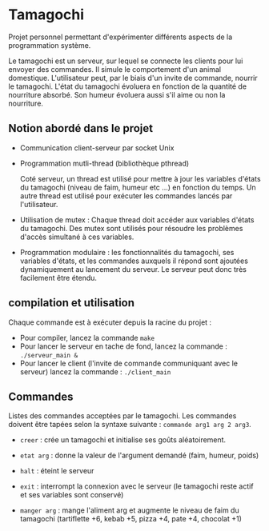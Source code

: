 # Tamagochi

Projet personnel permettant d'expérimenter différents aspects de la programmation système.

Le tamagochi est un serveur, sur lequel se connecte les clients pour lui envoyer des commandes. Il simule le comportement d'un animal domestique. L'utilisateur peut, par le biais d'un invite de commande, nourrir le tamagochi. L'état du tamagochi évoluera en fonction de la quantité de nourriture absorbé. Son humeur évoluera aussi s'il aime ou non la nourriture.

## Notion abordé dans le projet

* Communication client-serveur par socket Unix
* Programmation mutli-thread (bibliothèque pthread)

    Coté serveur, un thread est utilisé pour mettre à jour les variables d'états du tamagochi (niveau de faim, humeur etc ...) en fonction du temps. Un autre thread est utilisé pour exécuter les commandes lancés par l'utilisateur.

* Utilisation de mutex : Chaque thread doit accéder aux variables d'états du tamagochi. Des mutex sont utilisés pour résoudre les problèmes d'accès simultané à ces variables.
* Programmation modulaire : les fonctionnalités du tamagochi, ses variables d'états, et les commandes auxquels il répond sont ajoutées dynamiquement au lancement du serveur. Le serveur peut donc très facilement être étendu.

## compilation et utilisation

Chaque commande est à exécuter depuis la racine du projet : 

* Pour compiler, lancez la commande `make`
* Pour lancer le serveur en tache de fond, lancez la commande : `./serveur_main &`
* Pour lancer le client (l'invite de commande communiquant avec le serveur) lancez la commande : `./client_main`

## Commandes

Listes des commandes acceptées par le tamagochi. Les commandes doivent être tapées selon la syntaxe suivante : `commande arg1 arg 2 arg3`.

* `creer` :  crée un tamagochi et initialise ses goûts aléatoirement. 

* `etat arg` : donne la valeur de l'argument demandé (faim, humeur, poids)

* `halt` : éteint le serveur

* `exit` : interrompt la connexion avec le serveur (le tamagochi reste actif et ses variables sont conservé)

* `manger arg` : mange l'aliment arg et augmente le niveau de faim du tamagochi (tartiflette +6, kebab +5, pizza +4, pate +4, chocolat +1)
